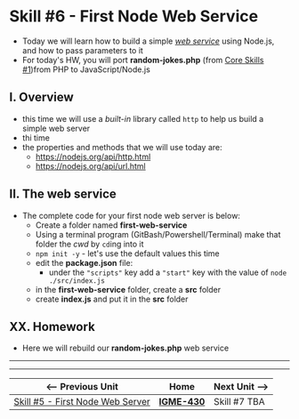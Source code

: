 # Skill #6 - First Node Web Service

- Today we will learn how to build a simple [*web service*](https://www.tutorialspoint.com/webservices/what_are_web_services.htm) using Node.js, and how to pass parameters to it
- For today's HW, you will port **random-jokes.php** (from [Core Skills #1](./1-client-tools-and-http-protocol.md))from PHP to JavaScript/Node.js

## I. Overview

- this time we will use a *built-in* library called `http` to help us build a simple web server
- thi time
- the properties and methods that we will use today are: 
  - https://nodejs.org/api/http.html
  - https://nodejs.org/api/url.html


## II. The web service

- The complete code for your first node web server is below:
  - Create a folder named **first-web-service**
  - Using a terminal program (GitBash/Powershell/Terminal) make that folder the *cwd* by `cd`ing into it
  - `npm init -y` - let's use the default values this time
  - edit the **package.json** file:
    - under the `"scripts"` key add a `"start"` key with the value of `node ./src/index.js`
  - in the **first-web-service** folder, create a **src** folder
  - create **index.js** and put it in the **src** folder
  
  
## XX. Homework
  
  - Here we will rebuild our **random-jokes.php** web service
  
<hr><hr>

| <-- Previous Unit | Home | Next Unit -->
| --- | --- | --- 
|   [Skill #5 - First Node Web Server](5-first-node-web-server.md) |  [**IGME-430**](../) | Skill #7 TBA
